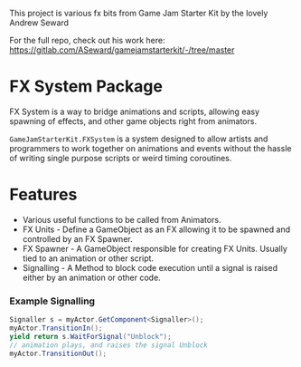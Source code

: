 This project is various fx bits from Game Jam Starter Kit by the lovely Andrew Seward

For the full repo, check out his work here:
https://gitlab.com/ASeward/gamejamstarterkit/-/tree/master

# FX System Package
FX System is a way to bridge animations and scripts, allowing easy spawning of effects, and other game objects right from animators.

`GameJamStarterKit.FXSystem` is a system designed to allow artists and programmers to work together on animations and events without the hassle of writing single purpose scripts or weird timing coroutines.

# Features
* Various useful functions to be called from Animators.
* FX Units - Define a GameObject as an FX allowing it to be spawned and controlled by an FX Spawner.
* FX Spawner - A GameObject responsible for creating FX Units. Usually tied to an animation or other script.
* Signalling - A Method to block code execution until a signal is raised either by an animation or other code.

### Example Signalling
```c#
Signaller s = myActor.GetComponent<Signaller>();
myActor.TransitionIn();
yield return s.WaitForSignal("Unblock");
// animation plays, and raises the signal Unblock
myActor.TransitionOut();
```